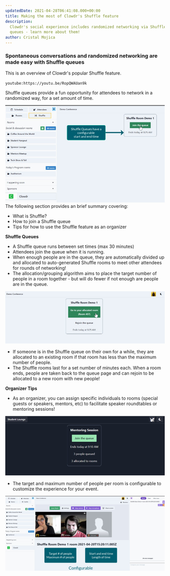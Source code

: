 ```yaml
---
updatedDate: 2021-04-28T06:41:08.000+00:00
title: Making the most of Clowdr's Shuffle feature
description:
  Clowdr's social experience includes randomized networking via Shuffle
  queues - learn more about them!
author: Cristal Mojica
---
```


### Spontaneous conversations and randomized networking are made easy with Shuffle queues

This is an overview of Clowdr's popular Shuffle feature.

`youtube:https://youtu.be/RopQWAUan9k`

Shuffle queues provide a fun opportunity for attendees to network in a randomized way, for a set amount of time.

![](/images/shuffle-10.jpg)The following section provides an brief summary covering:

- What is Shuffle?
- How to join a Shuffle queue
- Tips for how to use the Shuffle feature as an organizer

**Shuffle Queues**

- A Shuffle queue runs between set times (max 30 minutes)
- Attendees join the queue when it is running.
- When enough people are in the queue, they are automatically divided up and allocated to auto-generated Shuffle rooms to meet other attendees for rounds of networking!
- The allocation/grouping algorithm aims to place the target number of people in a room together - but will do fewer if not enough are people are in the queue.

![](/images/shuffle-12.jpg)

- If someone is in the Shuffle queue on their own for a while, they are allocated to an existing room if that room has less than the maximum number of people.
- The Shuffle rooms last for a set number of minutes each. When a room ends, people are taken back to the queue page and can rejoin to be allocated to a new room with new people!

**Organizer Tips**

- As an organizer, you can assign specific individuals to rooms (special guests or speakers, mentors, etc) to facilitate speaker roundtables or mentoring sessions!

![](/images/shuffle-4.jpg)

- The target and maximum number of people per room is configurable to customize the experience for your event.

![](/images/shuffle-11.jpg)
